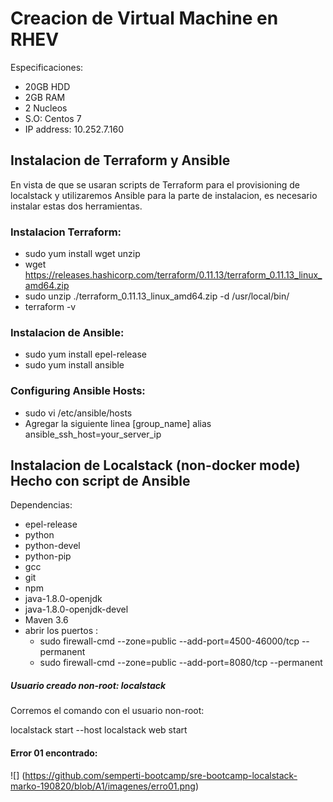 # Creacion de Virtual Machine en RHEV
 Especificaciones:
 - 20GB HDD
 - 2GB RAM
 - 2 Nucleos
 - S.O: Centos 7
 - IP address: 10.252.7.160
 
 ## Instalacion de Terraform y Ansible

 En vista de que se usaran scripts de Terraform para el provisioning de localstack y utilizaremos Ansible para la parte de   instalacion, es necesario instalar estas dos herramientas.
 
 ### Instalacion Terraform:
  - sudo yum install wget unzip
  - wget https://releases.hashicorp.com/terraform/0.11.13/terraform_0.11.13_linux_amd64.zip
  - sudo unzip ./terraform_0.11.13_linux_amd64.zip -d /usr/local/bin/
  - terraform -v

### Instalacion de Ansible:

  - sudo yum install epel-release
  - sudo yum install ansible
### Configuring Ansible Hosts:
  - sudo vi /etc/ansible/hosts
  - Agregar la siguiente linea 
    [group_name]
    alias ansible_ssh_host=your_server_ip
 
 ## Instalacion de Localstack (non-docker mode) Hecho con script de Ansible
  
 Dependencias: 
 
- epel-release 
- python 
- python-devel 
- python-pip 
- gcc 
- git 
- npm 
- java-1.8.0-openjdk 
- java-1.8.0-openjdk-devel
- Maven 3.6
- abrir los puertos :
   - sudo firewall-cmd --zone=public --add-port=4500-46000/tcp --permanent
   - sudo firewall-cmd --zone=public --add-port=8080/tcp --permanent

##### Usuario creado non-root: localstack

Corremos el comando con el usuario non-root: 

localstack start --host
localstack web start

#### Error 01 encontrado:

![] (https://github.com/semperti-bootcamp/sre-bootcamp-localstack-marko-190820/blob/A1/imagenes/erro01.png)



